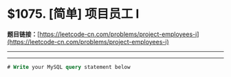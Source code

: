 # $1075. [简单] 项目员工 I

**题目链接：**[https://leetcode-cn.com/problems/project-employees-i](https://leetcode-cn.com/problems/project-employees-i)

---

<Cards card="leetcode_1075_project-employees-i"></Cards>

---

```sql
# Write your MySQL query statement below
```
